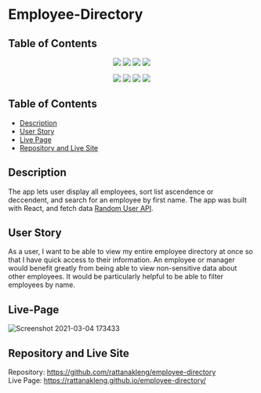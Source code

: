 # Employee-Directory

## Table of Contents
<p align="center">
    <img src="https://img.shields.io/github/repo-size/rattanakleng/budget-tracker" />
    <img src="https://img.shields.io/github/issues/rattanakleng/budget-tracker" />
    <img src="https://img.shields.io/github/last-commit/rattanakleng/budget-tracker" >
    <img src="https://img.shields.io/badge/License-MIT-yellow.svg"(https://opensource.org/licenses/MIT") />
</p>
 
<p align="center">
    <img src="https://img.shields.io/badge/Javascript-red" />
    <img src="https://img.shields.io/badge/-Node.js-yellow" />
    <img src="https://img.shields.io/badge/-React-blue" >
    <img src="https://img.shields.io/badge/-Bootstrap-indigo" />
</p>

## Table of Contents
- [Description](#description)
- [User Story](#user-story)
- [Live Page](#live-page)
- [Repository and Live Site](#repository-and-live-site)

## Description
The app lets user display all employees, sort list ascendence or deccendent, and search for an employee by first name. The app was built with React, and fetch data [Random User API](https://randomuser.me/). 

## User Story
As a user, I want to be able to view my entire employee directory at once so that I have quick access to their information.
An employee or manager would benefit greatly from being able to view non-sensitive data about other employees. It would be particularly helpful to be able to filter employees by name.

## Live-Page
![Screenshot 2021-03-04 173433](https://user-images.githubusercontent.com/29310963/110054450-f72f8480-7d0f-11eb-8d0c-3b57ce9b86fa.png)

## Repository and Live Site
Repository: https://github.com/rattanakleng/employee-directory </br>
Live Page: https://rattanakleng.github.io/employee-directory/


